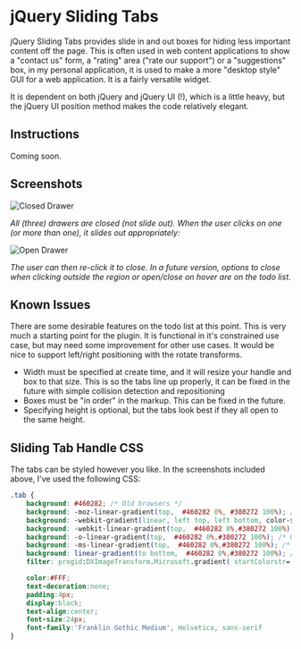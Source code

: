 # jQuery Sliding Tabs

jQuery Sliding Tabs provides slide in and out boxes for hiding less important content off the page. This is often used in web content applications to show a "contact us" form, a "rating" area ("rate our support") or a "suggestions" box, in my personal application, it is used to make a more "desktop style" GUI for a web application. It is a fairly versatile widget.

It is dependent on both jQuery and jQuery UI (!), which is a little heavy, but the jQuery UI position method makes the code relatively elegant.

## Instructions

Coming soon. 

## Screenshots

![Closed Drawer](http://i.imgur.com/Lx8deUN.png)

*All (three) drawers are closed (not slide out). When the user clicks on one (or more than one), it slides out appropriately:*



![Open Drawer](http://i.imgur.com/FmSGWv2.png)

*The user can then re-click it to close. In a future version, options to close when clicking outside the region or open/close on hover are on the todo list.*



## Known Issues

There are some desirable features on the todo list at this point. This is very much a starting point for the plugin. It is functional in it's constrained use case, but may need some improvement for other use cases. It would be nice to support left/right positioning with the rotate transforms. 

* Width must be specified at create time, and it will resize your handle and box to that size. This is so the tabs line up properly, it can be fixed in the future with simple collision detection and repositioning
* Boxes must be "in order" in the markup. This can be fixed in the future.
* Specifying height is optional, but the tabs look best if they all open to the same height.


## Sliding Tab Handle CSS

The tabs can be styled however you like. In the screenshots included above, I've used the following CSS:

```css
.tab {  
	background: #460282; /* Old browsers */
	background: -moz-linear-gradient(top,  #460282 0%, #380272 100%); /* FF3.6+ */
	background: -webkit-gradient(linear, left top, left bottom, color-stop(0%,#460282), color-stop(100%,#380272)); /* Chrome,Safari4+ */
	background: -webkit-linear-gradient(top,  #460282 0%,#380272 100%); /* Chrome10+,Safari5.1+ */
	background: -o-linear-gradient(top,  #460282 0%,#380272 100%); /* Opera 11.10+ */
	background: -ms-linear-gradient(top,  #460282 0%,#380272 100%); /* IE10+ */
	background: linear-gradient(to bottom,  #460282 0%,#380272 100%); /* W3C */
	filter: progid:DXImageTransform.Microsoft.gradient( startColorstr='#460282', endColorstr='#380272',GradientType=0 ); /* IE6-9 */

	color:#FFF;
	text-decoration:none;
	padding:4px;
	display:block;
	text-align:center;
	font-size:24px;
	font-family:'Franklin Gothic Medium', Helvetica, sans-serif
}
```
